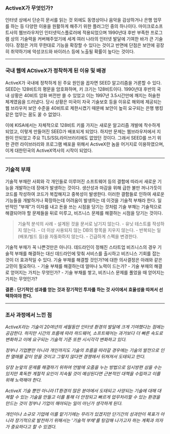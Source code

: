 
### ActiveX가 무엇인가?
인터넷 상에서 단순히 문서를 읽는 것 외에도 동영상이나 음악을 감상하거나 은행 업무를 하는 등 다양한 이용을 원활하게 해주기 위한 플러그인 중의 하나이다. 마이크로소프트사의 웹브라우저인 인터넷익스플로러에 적용되었으며 1990년대 후반 부족한 프로그램 상의 기술력을 커버해주었기에 세계 여러 나라의 인터넷 발달에 기여한 바가 큰 기술이다. 장점은 거의 무한대로 기능을 확장할 수 있다는 것이고 반면에 단점은 보안에 굉장히 취약하기에 악성코드와 바이러스 등에 노출될 확률이 높다는 것이다.

---
### 국내 웹에 ACtiveX가 정착하게 된 이유 및 배경
ActiveX가 국내에 정착하게 된 주요 원인을 꼽자면 SEED 알고리즘을 거론할 수 있다. SEED는 128비트의 평문을 암호화하며, 키 크기는 128비트이다. 1990년대 후반의 국내 상황은 40비트 암화 버전만 쓸 수 있었고 이는 1997년 3.5시간만에 깨지는 허술한 체계였음을 드러냈다. 당시 상황은 미국이 자국 기술보호 등을 이유로 해외에 제공되는 웹 브라우저 보안 수준을 40비트로 제한시켰기 때문에 보안이 높히 요구되는 은행 뱅킹 같은 업무는 꿈도 꿀 수 없었다.

이에 KISA에서는 자체적으로 128비트 키를 가지는 새로운 알고리즘 개발에 착수하게 되었고, 이렇게 만들어진 SEED가 배포되게 되었다. 하지만 문제는 웹브라우저에서  지원이 안되었고 주요 TLS/SSL라이브러리에도 없었던 것이다. 그래서 SEED를 쓰기 위한 관련 라이브러리와 프로그램 배포을 위해서 ActiveX란 놈을 어거지로 이용하였으며, 이게 대한민국의 ActiveX역사의 시작이 되었다.

---
### 기술적 부채
  기술적 부채란 사회와 각 개인들로 이루어진 소프트웨어 등의 결함에 따라서 새로운 기능을 개발하는데 장애가 발생하는 것이다. 생산성과 마감을 위해 급한 불만 꺼나가듯이 코드를 작성하여 코드가 복잡해지고 중복성이 발생한다. 이러한 결함들로 인하여 새로운 기능들을 개발하거나 확장하는데 어려움이 발생하는 데 이것을 기술적 부채라 한다.
  일반적인 "부채"가 이자를 내고 돈을 쓰는 시점을 당기는 것처럼 기술 부채는 기술적으로 해결되어야 할 문제들을 뒤로 미루고, 비즈니스 문제를 해결하는 시점을 당기는 것이다.

  > 기술적 분석의 사례
    - 설계된 것을 문서로 남기지 않는다.
    - 유닛 테스트를 작성하지 않는다.
    - 더 이상 사용되지 않는 DB의 항목을 지우지 않는다.
    - 반복되는 일(배포/빌드 등)을 자동화하지 않는다.
    - 긴급하게 스펙을 변경한다.

  기술적 부채가 꼭 나쁜것만은 아니다. 데드라인이 정해진 스타트업 비즈니스의 경우 기술적 부채를 해결하는 대신 데드라인에 맞춰 서비스를 출시하고 비즈니스 기회를 잡는 것이 더 효과적일 수 있다. 기술 부채를 해결할 것인가?에 대한 의사결정은 아래와 같은 고민이 필요하다.
    - 기술 부채를 해결하는데 얼마나 노력이 드는가?
    - 기술 부채의 해결로 얻어지는 가치는 무엇인가?
    - 기술 부채를 쌓고, 비즈니스 문제를 풀었을 때 얻어지는 가치는 무엇인가?

  **결론 : 단기적인 성과를 얻는 것과 장기적인 투자를 하는 것 사이에서 효율성을 따져서 선택하여야 한다.**

---
### 조사 과정에서 느낀 점
_ActiveX라는 기술이 20여년의 세월동안 인터넷 환경의 발달에 크게 기여했다는 점에는 공감한다. 하지만 시간의 흐름에 따라 하드웨어, 소프트웨어는 과거보다 더 빠른 속도로 변화하고 이에 요구되는 기술적 기준 또한 시시각각 변화하고 있다._

_정부나 기업뿐만 아니라 개인까지도 기술의 흐름을 따라갈 경우에는 기술의 발전으로 인한 열매를 같이 얻을 것이고 그렇지 않다면 경쟁에서 뒤쳐져서 도태되고 만다._

_당장 눈앞의 문제를 해결하기 위하여 언발에 오줌을 누는 방법으로 임시방편 삼을 수는 있지만 혹독한 계절적 요인이 지속될 것이 예상된다면 근본적인 대책을 수립하고 이를 위해 노력해야 한다._

_ActiveX 기술 뿐만 아니라 IT환경의 많은 분야에서 도태되고 사양되는 기술에 대해 대체할 수 있는 기술을 만들고 이를 통해 더 안정되고 빠르게 업무처리할 수 있는 환경을 만드는 것이 정부나 기업이 해야되는 일이 아닌가 생각하게 된다._

_개인이나 소규모 기업에 이를 맡기기에는 무리가 있겠지만 단기간의 성과만이 목표가 아니라 장기적으로 발전하기 위해서는 '기술적 부채'를 탕감해 나가고자 하는 계획과 의자가 중요하다고 할 수 있겠다._
